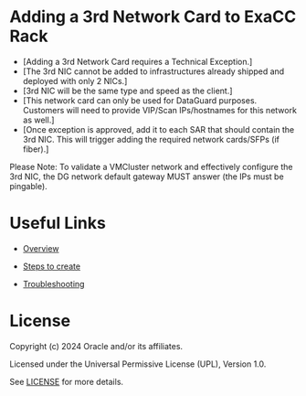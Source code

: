 # Adding a 3rd Network Card to ExaCC Rack

- [Adding a 3rd Network Card requires a Technical Exception.]
- [The 3rd NIC cannot be added to infrastructures already shipped and deployed with only 2 NICs.]
- [3rd NIC will be the same type and speed as the client.]
- [This network card can only be used for DataGuard purposes. Customers will need to provide VIP/Scan IPs/hostnames for this network as well.]
- [Once exception is approved, add it to each SAR that should contain the 3rd NIC. This will trigger adding the required network cards/SFPs (if fiber).]


Please Note: To validate a VMCluster network and effectively configure the 3rd NIC, the DG network default gateway MUST answer (the IPs must be pingable).

# Useful Links

- [Overview](https://docs.oracle.com/en-us/iaas/Content/Network/Tasks/overviewIPsec.htm)

- [Steps to create](https://docs.oracle.com/en-us/iaas/Content/Network/Tasks/settingupIPsec.htm)

- [Troubleshooting](https://www.ateam-oracle.com/post/oracle-cloud-vpn-connect-troubleshooting)

# License

Copyright (c) 2024 Oracle and/or its affiliates.

Licensed under the Universal Permissive License (UPL), Version 1.0.

See [LICENSE](https://github.com/oracle-devrel/technology-engineering/blob/main/LICENSE) for more details.
